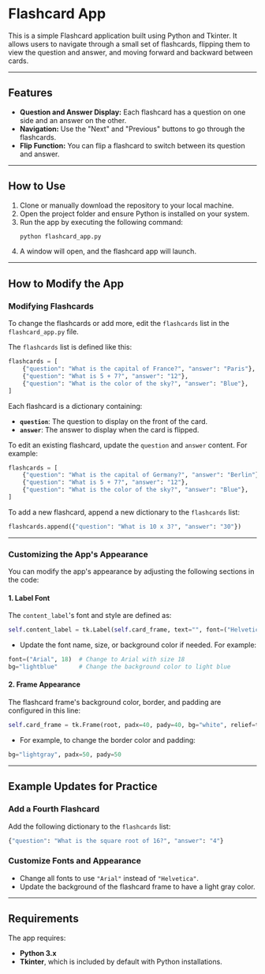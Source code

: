 # Flashcard App

This is a simple Flashcard application built using Python and Tkinter. It allows users to navigate through a small set of flashcards, flipping them to view the question and answer, and moving forward and backward between cards.

---

## Features

- **Question and Answer Display:** Each flashcard has a question on one side and an answer on the other.
- **Navigation:** Use the "Next" and "Previous" buttons to go through the flashcards.
- **Flip Function:** You can flip a flashcard to switch between its question and answer.

---

## How to Use

1. Clone or manually download the repository to your local machine.
2. Open the project folder and ensure Python is installed on your system.
3. Run the app by executing the following command:
   ```bash
   python flashcard_app.py
   ```
4. A window will open, and the flashcard app will launch.

---

## How to Modify the App

### Modifying Flashcards

To change the flashcards or add more, edit the `flashcards` list in the `flashcard_app.py` file.

The `flashcards` list is defined like this:
```python
flashcards = [
    {"question": "What is the capital of France?", "answer": "Paris"},
    {"question": "What is 5 + 7?", "answer": "12"},
    {"question": "What is the color of the sky?", "answer": "Blue"},
]
```

Each flashcard is a dictionary containing:
- **`question`**: The question to display on the front of the card.
- **`answer`**: The answer to display when the card is flipped.

To edit an existing flashcard, update the `question` and `answer` content. For example:
```python
flashcards = [
    {"question": "What is the capital of Germany?", "answer": "Berlin"},  # Updated flashcard
    {"question": "What is 5 + 7?", "answer": "12"},
    {"question": "What is the color of the sky?", "answer": "Blue"},
]
```

To add a new flashcard, append a new dictionary to the `flashcards` list:
```python
flashcards.append({"question": "What is 10 x 3?", "answer": "30"})
```

---

### Customizing the App's Appearance

You can modify the app's appearance by adjusting the following sections in the code:

#### 1. **Label Font**
The `content_label`'s font and style are defined as:
```python
self.content_label = tk.Label(self.card_frame, text="", font=("Helvetica", 16), wraplength=400, justify="center", bg="white")
```
- Update the font name, size, or background color if needed. For example:
```python
font=("Arial", 18)  # Change to Arial with size 18
bg="lightblue"      # Change the background color to light blue
```

#### 2. **Frame Appearance**
The flashcard frame's background color, border, and padding are configured in this line:
```python
self.card_frame = tk.Frame(root, padx=40, pady=40, bg="white", relief=tk.RAISED, borderwidth=2)
```
- For example, to change the border color and padding:
```python
bg="lightgray", padx=50, pady=50
```

---

## Example Updates for Practice

### Add a Fourth Flashcard
Add the following dictionary to the `flashcards` list:
```python
{"question": "What is the square root of 16?", "answer": "4"}
```

### Customize Fonts and Appearance
- Change all fonts to use `"Arial"` instead of `"Helvetica"`.
- Update the background of the flashcard frame to have a light gray color.

---

## Requirements

The app requires:
- **Python 3.x**
- **Tkinter**, which is included by default with Python installations.
